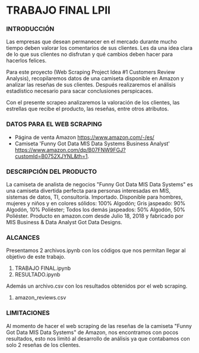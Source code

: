 # TRABAJO FINAL LPII

### INTRODUCCIÓN
Las empresas que desean permanecer en el mercado durante mucho tiempo deben valorar los comentarios de sus clientes. Les da una idea clara de lo que sus clientes no disfrutan y qué cambios deben hacer para hacerlos felices.


Para este proyecto (Web Scraping Project Idea #1 Customers Review Analysis), recopilaremos datos de una camiseta disponible en Amazon y analizar las reseñas de sus clientes. Después realizaremos el análisis estadístico necesario para sacar conclusiones perspicaces.


Con el presente scrapeo analizaremos la valoración de los clientes, las estrellas que recibe el producto, las reseñas, entre otros atributos.

### DATOS PARA EL WEB SCRAPING 

- Página de venta Amazon https://www.amazon.com/-/es/
- Camiseta 'Funny Got Data MIS Data Systems Business Analyst' https://www.amazon.com/dp/B07FNW9FGJ?customId=B0752XJYNL&th=1.

### DESCRIPCIÓN DEL PRODUCTO
La camiseta de analista de negocios "Funny Got Data MIS Data Systems" es una camiseta divertida perfecta para personas interesadas en MIS, sistemas de datos, TI, consultoría. Importado. Disponible para hombres, mujeres y niños y en colores sólidos: 100% Algodón; Gris jaspeado: 90% Algodón, 10% Poliéster; Todos los demás jaspeados: 50% Algodón, 50% Poliéster. Producto en amazon.com desde Julio 18, 2018 y fabricado por MIS Business & Data Analyst Got Data Designs.
### ALCANCES
Presentamos 2 archivos.ipynb con los códigos que nos permitan llegar al objetivo de este trabajo.
1. TRABAJO FINAL.ipynb
2. RESULTADO.ipynb

Además un archivo.csv con los resultados obtenidos por el web scraping.
1. amazon_reviews.csv

### LIMITACIONES
Al momento de hacer el web scraping de las reseñas de la camiseta "Funny Got Data MIS Data Systems" de Amazon, nos encontramos con pocos resultados, esto nos limitó al desarrollo de análisis ya que contabamos con solo 2 reseñas de los clientes.
